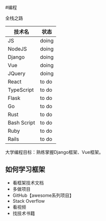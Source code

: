 #编程 

全栈之路

| 技术名    | 状态  |
| --------- | ----- |
| JS        | doing |
| NodeJS    | doing |
| Django    | doing      |
| Vue       | doing |
| JQuery      | doing |
| React     | to do |
| TypeScript  | to do |
| Flask       | to do |
| Go          | to do |
| Rust        | to do |
| Bash Script | to do |
| Ruby        | to do |
| Rails       | to do |



大学编程目标：熟练掌握Django框架、Vue框架。

## 如何学习框架

+ 看框架技术文档
+ 多做项目
+ GitHub【awesome系列项目】
+ Stack Overflow
+ 看视频
+ 找技术书籍